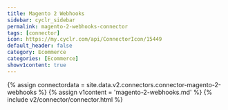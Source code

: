 ```yaml
---
title: Magento 2 Webhooks
sidebar: cyclr_sidebar
permalink: magento-2-webhooks-connector
tags: [connector]
icon: https://my.cyclr.com/api/ConnectorIcon/15449
default_header: false
category: Ecommerce
categories: [Ecommerce]
showv1content: true
---
```

{% assign connectordata = site.data.v2.connectors.connector-magento-2-webhooks %}
{% assign v1content = 'magento-2-webhooks.md' %}
{% include v2/connector/connector.html %}	